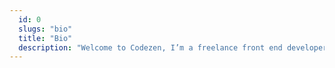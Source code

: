 ```yaml
---
  id: 0
  slugs: "bio"
  title: "Bio"
  description: "Welcome to Codezen, I’m a freelance front end developer. I create custom websites with responsive and modern design, fast and clean structured code. In technologies, my skills are React, Astro, Next, Sveltekit, S(CSS) and Tailwind CSS. I’m open for gigs where I can learn and grow. If you have a good opportunity contact us."
---
```

